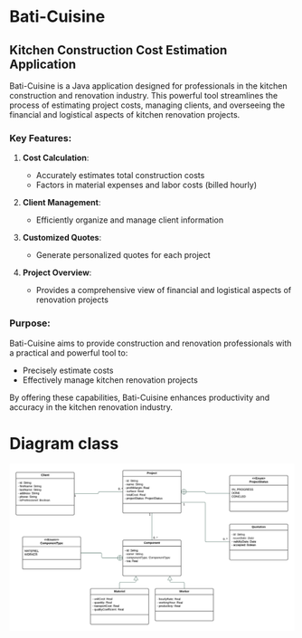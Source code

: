 # Bati-Cuisine

## Kitchen Construction Cost Estimation Application

Bati-Cuisine is a Java application designed for professionals in the kitchen construction and renovation industry. This powerful tool streamlines the process of estimating project costs, managing clients, and overseeing the financial and logistical aspects of kitchen renovation projects.

### Key Features:

1. **Cost Calculation**: 
   - Accurately estimates total construction costs
   - Factors in material expenses and labor costs (billed hourly)

2. **Client Management**: 
   - Efficiently organize and manage client information

3. **Customized Quotes**: 
   - Generate personalized quotes for each project

4. **Project Overview**: 
   - Provides a comprehensive view of financial and logistical aspects of renovation projects

### Purpose:

Bati-Cuisine aims to provide construction and renovation professionals with a practical and powerful tool to:
- Precisely estimate costs
- Effectively manage kitchen renovation projects

By offering these capabilities, Bati-Cuisine enhances productivity and accuracy in the kitchen renovation industry.


# Diagram class
![Diagram class](./conception/classDiagram.png)